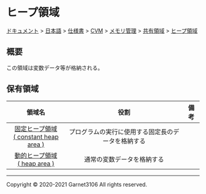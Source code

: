 # ヒープ領域

[ドキュメント](../../../../../../index.md) > [日本語](../../../../../index.md) > [仕様書](../../../../index.md) > [CVM](../../../index.md) > [メモリ管理](../../index.md) > [共有領域](../index.md) > [ヒープ領域](./index.md)

## 概要

この領域は変数データ等が格納される。

## 保有領域

|領域名|役割|備考|
|:-:|:-:|:-:|
|[固定ヒープ領域<br>( constant heap area )](./constant/index.md)|プログラムの実行に使用する固定長のデータを格納する||
|[動的ヒープ領域<br>( heap area )](./dynamic/index.md)|通常の変数データを格納する||

---

Copyright © 2020-2021 Garnet3106 All rights reserved.
